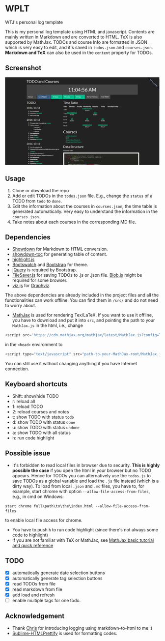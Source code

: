 # WPLT
WTJ's personal log template

This is my personal log template using HTML and javascript. Contents are mainly written in Markdown and are converted to HTML. TeX is also supported by MathJax. TODOs and course Info are formatted in JSON which is very easy to edit, and it's saved in `todos.json` and `courses.json`. **Markdown and TeX** can also be used in the `content` property for TODOs.


## Screenshot
![example](https://raw.githubusercontent.com/jwt625/WPL/master/fig/example.png)

## Usage

1. Clone or download the repo
2. Add or edit TODOs in the `todos.json` file. E.g., change the `status` of a TODO from `todo` to `done`.
3. Edit the information about the courses in `courses.json`, the time table is generated automatically. Very easy to understand the information in the `courses.json`.
4. Take notes about each courses in the corresponding MD file.


## Dependencies

- [Showdown](https://github.com/showdownjs/showdown) for Markdown to HTML conversion.
- [showdown-toc](https://github.com/ravisorg/showdown-toc) for generating table of content.
- [highlight.js](https://highlightjs.org/)
- [Bootswatch](http://bootswatch.com) and [Bootstrap](http://getbootstrap.com/) for theme.
- [jQuery](https://jquery.com/) is required by Bootstrap.
- [FileSaver.js](https://github.com/eligrey/FileSaver.js) for saving TODOs to .js or .json file. [Blob.js](https://github.com/eligrey/Blob.js) might be required for some browser.
- [viz.js](https://github.com/mdaines/viz.js) for [Graphviz](http://www.graphviz.org/).

The above dependencies are already included in the project files and all the functionalities can work offline. You can find them in `/src/` and do not need to worry about.

- [MathJax](http://www.mathjax.org/) is used for rendering Tex/LaTeX. If you want to use it offline, you have to download and put it into `src`, and pointing the path to your `MathJax.js` in the html, i.e., change 
```js
<script src='https://cdn.mathjax.org/mathjax/latest/MathJax.js?config=TeX-AMS-MML_HTMLorMML'></script>
```
in the `<head>` environment to 
```js
<script type="text/javascript" src="path-to-your-MathJax-root/MathJax.js"></script>
```
You can still use it without changing anything if you have Internet connection.

## Keyboard shortcuts
- Shift: show/hide TODO
- r: reload all
- 1: reload TODO
- 2: reload courses and notes
- t: show TODO with status `todo`
- d: show TODO with status `done`
- u: show TODO with status `undone`
- a: show TODO with all status
- h: run code highlight


## Possible issue

- It's forbidden to read local files in browser due to security. **This is highly possible the case** if you open the html in your browser but no TODO appears. Hence for TODOs you can alternatively use the `todos.js` to save TODOs as a global variable and load the `.js` file instead (which is a dirty way). To load from local `.json` and `.md` files, you have to, for example, start chrome with option `--allow-file-access-from-files`, e.g., in cmd on Windows:
```
start chrome full\path\to\the\index.html --allow-file-access-from-files
```
to enable local file access for chrome.
- You have to push `h` to run code highlight (since there's not always some code to highlight)
- If you are not familiar with TeX or MathJax, see [MathJax basic tutorial and quick reference](http://meta.math.stackexchange.com/questions/5020/mathjax-basic-tutorial-and-quick-reference)

## TODO
- [x] automatically generate date selection buttons
- [x] automatically generate tag selection buttons
- [x] read TODOs from file
- [x] read markdown from file
- [x] add load and refresh
- [ ] enable multiple tags for one todo.

## Acknowledgement
- Thank [Chris](https://github.com/CSarabalis) for introducing logging using markdown-to-html to me :)
- [Sublime-HTMLPrettify](https://github.com/victorporof/Sublime-HTMLPrettify) is used for formatting codes.
